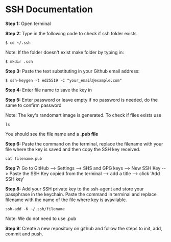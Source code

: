 
# SSH Documentation

**Step 1:** Open terminal

**Step 2:** Type in the following code to check if ssh folder exists
```
$ cd ~/.ssh
```

Note: If the folder doesn't exist make folder by typing in:
```
$ mkdir .ssh
```

**Step 3:** Paste the text substituting in your Github email address:
```
$ ssh-keygen -t ed25519 -C "your_email@example.com"
```

**Step 4:** Enter file name to save the key in

**Step 5:** Enter password or leave empty if no password is needed, do the same to confirm password

Note: The key's randomart image is generated. To check if files exists use 
```
ls
```
You should see the file name and a **.pub file**

**Step 6:** Paste the command on the terminal, replace the filename with your file where the key is saved and then copy the SSH key received.
```
cat filename.pub
```

**Step 7:** Go to GitHub --> Settings --> SHS and GPG keys --> New SSH Key --> Paste the SSH Key copied from the terminal --> add a title --> click 'Add SSH key'

**Step 8:** Add your SSH private key to the ssh-agent and store your passphrase in the keychain. Paste the command in terminal and replace filename with the name of the file where key is avavilable.
```
ssh-add -K ~/.ssh/filename
```
Note: We do not need to use .pub

**Step 9:** Create a new repository on github and follow the steps to init, add, commit and push.
